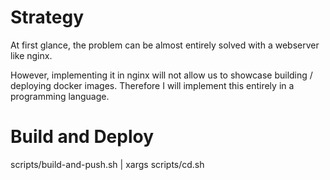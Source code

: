 # Strategy

At first glance, the problem can be almost entirely solved with a webserver like nginx.

However, implementing it in nginx will not allow us to showcase building / deploying docker images. Therefore I will implement this entirely in a programming language.

# Build and Deploy

scripts/build-and-push.sh | xargs scripts/cd.sh
